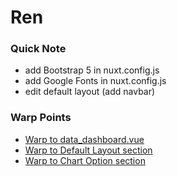 # Ren

### Quick Note
- add Bootstrap 5 in nuxt.config.js
- add Google Fonts in nuxt.config.js
- edit default layout (add navbar)

### Warp Points
- [Warp to data_dashboard.vue](https://github.com/zenosaika/Ren/blob/main/Ren/pages/data_dashboard.vue)
- [Warp to Default Layout section](https://github.com/zenosaika/Ren/blob/main/Ren/layouts/default.vue)
- [Warp to Chart Option section](https://github.com/zenosaika/Ren/tree/main/Ren/static/graph_options)
